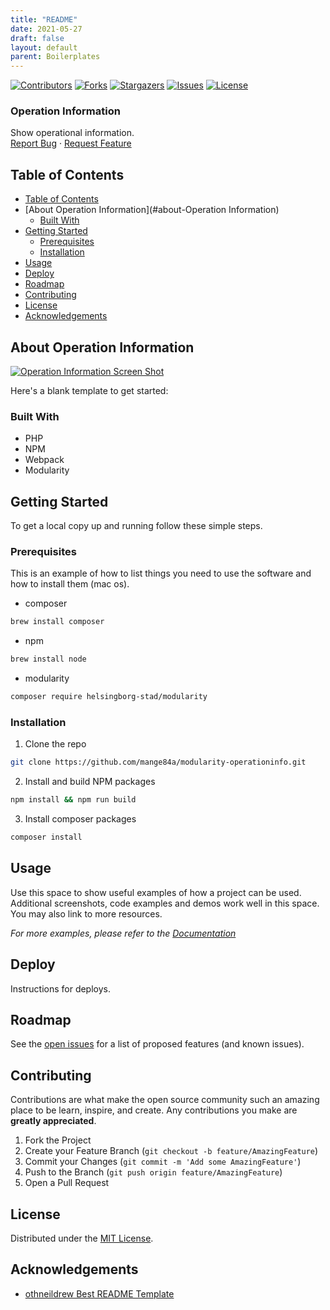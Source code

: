 ```yaml
---
title: "README"
date: 2021-05-27
draft: false
layout: default
parent: Boilerplates
---
```


<!-- SHIELDS -->
[![Contributors][contributors-shield]][contributors-url]
[![Forks][forks-shield]][forks-url]
[![Stargazers][stars-shield]][stars-url]
[![Issues][issues-shield]][issues-url]
[![License][license-shield]][license-url]

<h3>Operation Information</h3>
<p>
  Show operational information.
  <br />
  <a href="https://github.com/mange84a/modularity-operationinfo/issues">Report Bug</a>
  ·
  <a href="https://github.com/mange84a/modularity-operationinfo/issues">Request Feature</a>
</p>

## Table of Contents
- [Table of Contents](#table-of-contents)
- [About Operation Information](#about-Operation Information)
  - [Built With](#built-with)
- [Getting Started](#getting-started)
  - [Prerequisites](#prerequisites)
  - [Installation](#installation)
- [Usage](#usage)
- [Deploy](#deploy)
- [Roadmap](#roadmap)
- [Contributing](#contributing)
- [License](#license)
- [Acknowledgements](#acknowledgements)

## About Operation Information

[![Operation Information Screen Shot][product-screenshot]](https://example.com)

Here's a blank template to get started:

### Built With

* PHP
* NPM
* Webpack
* Modularity

## Getting Started

To get a local copy up and running follow these simple steps.

### Prerequisites

This is an example of how to list things you need to use the software and how to install them (mac os).
* composer
```sh
brew install composer
```
* npm
```sh
brew install node
```
* modularity
```sh
composer require helsingborg-stad/modularity
```
### Installation

1. Clone the repo
```sh
git clone https://github.com/mange84a/modularity-operationinfo.git
```
2. Install and build NPM packages
```sh
npm install && npm run build
```
3. Install composer packages
```sh
composer install
```

## Usage

Use this space to show useful examples of how a project can be used. Additional screenshots, code examples and demos work well in this space. You may also link to more resources.

_For more examples, please refer to the [Documentation](https://example.com)_

## Deploy

Instructions for deploys.

## Roadmap

See the [open issues][issues-url] for a list of proposed features (and known issues).

## Contributing

Contributions are what make the open source community such an amazing place to be learn, inspire, and create. Any contributions you make are **greatly appreciated**.

1. Fork the Project
2. Create your Feature Branch (`git checkout -b feature/AmazingFeature`)
3. Commit your Changes (`git commit -m 'Add some AmazingFeature'`)
4. Push to the Branch (`git push origin feature/AmazingFeature`)
5. Open a Pull Request

## License

Distributed under the [MIT License][license-url].

## Acknowledgements

- [othneildrew Best README Template](https://github.com/othneildrew/Best-README-Template)


<!-- MARKDOWN LINKS & IMAGES -->
<!-- https://www.markdownguide.org/basic-syntax/#reference-style-links -->
[contributors-shield]: https://img.shields.io/github/contributors/mange84a/modularity-operationinfo.svg?style=flat-square
[contributors-url]: https://github.com/mange84a/modularity-operationinfo/graphs/contributors
[forks-shield]: https://img.shields.io/github/forks/mange84a/modularity-operationinfo.svg?style=flat-square
[forks-url]: https://github.com/mange84a/modularity-operationinfo/network/members
[stars-shield]: https://img.shields.io/github/stars/mange84a/modularity-operationinfo.svg?style=flat-square
[stars-url]: https://github.com/mange84a/modularity-operationinfo/stargazers
[issues-shield]: https://img.shields.io/github/issues/mange84a/modularity-operationinfo.svg?style=flat-square
[issues-url]: https://github.com/mange84a/modularity-operationinfo/issues
[license-shield]: https://img.shields.io/github/license/mange84a/modularity-operationinfo.svg?style=flat-square
[license-url]: https://raw.githubusercontent.com/mange84a/modularity-operationinfo/master/LICENSE
[product-screenshot]: images/screenshot.png